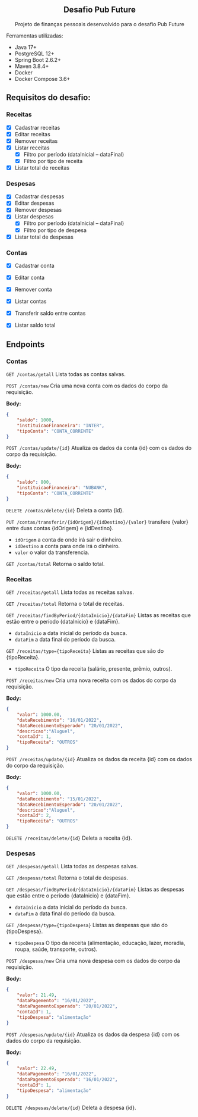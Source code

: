 <div id="top"></div>
  <h2 align="center">Desafio Pub Future </h2>
  <p align="center"> Projeto de finanças pessoais desenvolvido para o desafio Pub Future </p
 


### Ferramentas utilizadas: 
- Java 17+
- PostgreSQL 12+
- Spring Boot 2.6.2+
- Maven 3.8.4+
- Docker
- Docker Compose 3.6+



## Requisitos do desafio:
### Receitas
- [x] Cadastrar receitas 
- [x] Editar receitas 
- [x] Remover receitas 
- [x] Listar receitas 
    - [x] Filtro por período (dataInicial – dataFinal) 
    - [x] Filtro por tipo de receita 
- [x] Listar total de receitas 
### Despesas
- [x] Cadastrar despesas 
- [x] Editar despesas 
- [x] Remover despesas 
- [x] Listar despesas 
    - [x] Filtro por período (dataInicial – dataFinal) 
    - [x] Filtro por tipo de despesa 
- [x] Listar total de despesas 
### Contas
- [x] Cadastrar conta 
- [x] Editar conta 
- [x] Remover conta 
- [x] Listar contas 
- [x] Transferir saldo entre contas 
- [x] Listar saldo total 


## Endpoints
### Contas
`GET /contas/getall`
Lista todas as contas salvas.

`POST /contas/new`
Cria uma nova conta com os dados do corpo da requisição.

**Body:**
```json
{
    "saldo": 1000,
    "instituicaoFinanceira": "INTER",
    "tipoConta": "CONTA_CORRENTE"
}
```

`POST /contas/update/{id}`
Atualiza os dados da conta {id} com os dados do corpo da requisição.

**Body:**
```json
{
    "saldo": 800,
    "instituicaoFinanceira": "NUBANK",
    "tipoConta": "CONTA_CORRENTE"
}
```


`DELETE /contas/delete/{id}`
Deleta a conta {id}.

`PUT /contas/transferir/{idOrigem}/{idDestino}/{valor}`
transfere {valor} entre duas contas {idOrigem} e {idDestino}.
- `idOrigem` a conta de onde irá sair o dinheiro.
- `idDestino` a conta para onde irá o dinheiro.
- `valor` o valor da transferencia.

`GET /contas/total`
Retorna o saldo total.


### Receitas
`GET /receitas/getall`
Lista todas as receitas salvas.

`GET /receitas/total`
Retorna o total de receitas.

`GET /receitas/findByPeriod/{dataInicio}/{dataFim}`
Listas as receitas que estão entre o período {dataInicio} e {dataFim}.
- `dataInicio` a data inicial do período da busca.
- `dataFim` a data final do período da busca.

`GET /receitas/type={tipoReceita}`
Listas as receitas que são do {tipoReceita}.
- `tipoReceita` O tipo da receita (salário, presente, prêmio, outros).

`POST /receitas/new`
Cria uma nova receita com os dados do corpo da requisição.

**Body:**
```json
{
	"valor": 1000.00,
	"dataRecebimento": "16/01/2022",
	"dataRecebimentoEsperado": "20/01/2022",
	"descricao":"Aluguel",
	"contaId": 1,
	"tipoReceita": "OUTROS"
}
```

`POST /receitas/update/{id}`
Atualiza os dados da receita {id} com os dados do corpo da requisição.

**Body:**
```json
{
	"valor": 1000.00,
	"dataRecebimento": "15/01/2022",
	"dataRecebimentoEsperado": "20/01/2022",
	"descricao":"Aluguel",
	"contaId": 2,
	"tipoReceita": "OUTROS"
}
```


`DELETE /receitas/delete/{id}`
Deleta a receita {id}.

### Despesas
`GET /despesas/getall`
Lista todas as despesas salvas.

`GET /despesas/total`
Retorna o total de despesas.

`GET /despesas/findByPeriod/{dataInicio}/{dataFim}`
Listas as despesas que estão entre o período {dataInicio} e {dataFim}.
- `dataInicio` a data inicial do período da busca.
- `dataFim` a data final do período da busca.

`GET /despesas/type={tipoDespesa}`
Listas as despesas que são do {tipoDespesa}.
- `tipoDespesa` O tipo da receita (alimentação, educação, lazer, moradia, roupa, saúde, transporte, outros).

`POST /despesas/new`
Cria uma nova despesa com os dados do corpo da requisição.

**Body:**
```json
{
	"valor": 21.49,
	"dataPagemento": "16/01/2022",
	"dataPagementoEsperado": "20/01/2022",
	"contaId": 1,
	"tipoDespesa": "alimentação"
}
```

`POST /despesas/update/{id}`
Atualiza os dados da despesa {id} com os dados do corpo da requisição.

**Body:**
```json
{
	"valor": 22.49,
	"dataPagemento": "16/01/2022",
	"dataPagementoEsperado": "16/01/2022",
	"contaId": 1,
	"tipoDespesa": "alimentação"
}
```

`DELETE /despesas/delete/{id}`
Deleta a despesa {id}.

